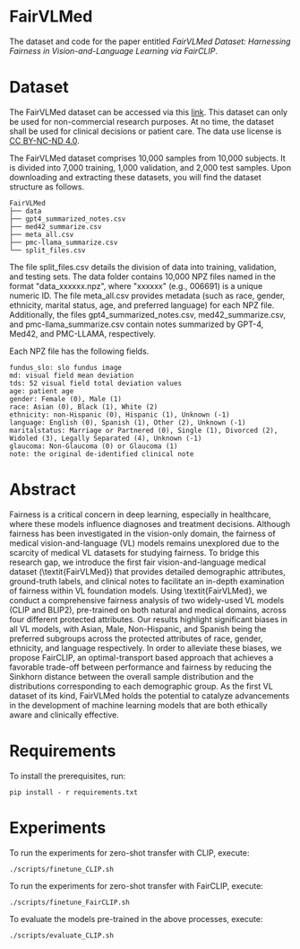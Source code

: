 # FairVLMed

The dataset and code for the paper entitled *FairVLMed Dataset: Harnessing Fairness in Vision-and-Language Learning via FairCLIP*. 

# Dataset

The FairVLMed dataset can be accessed via this [link](https://drive.google.com/drive/folders/1mwgnwnk-TTzTV9UFThwE7cAryUodUpiP?usp=sharing). This dataset can only be used for non-commercial research purposes. At no time, the dataset shall be used for clinical decisions or patient care. The data use license is [CC BY-NC-ND 4.0](https://creativecommons.org/licenses/by-nc-nd/4.0/).

The FairVLMed dataset comprises 10,000 samples from 10,000 subjects. It is divided into 7,000 training, 1,000 validation, and 2,000 test samples. Upon downloading and extracting these datasets, you will find the dataset structure as follows.

```
FairVLMed
├── data
├── gpt4_summarized_notes.csv
├── med42_summarize.csv
├── meta_all.csv
├── pmc-llama_summarize.csv
└── split_files.csv
```
The file split_files.csv details the division of data into training, validation, and testing sets. The data folder contains 10,000 NPZ files named in the format "data_xxxxxx.npz", where "xxxxxx" (e.g., 006691) is a unique numeric ID. The file meta_all.csv provides metadata (such as race, gender, ethnicity, marital status, age, and preferred language) for each NPZ file. Additionally, the files gpt4_summarized_notes.csv, med42_summarize.csv, and pmc-llama_summarize.csv contain notes summarized by GPT-4, Med42, and PMC-LLAMA, respectively.

Each NPZ file has the following fields.
```
fundus_slo: slo fundus image
md: visual field mean deviation
tds: 52 visual field total deviation values
age: patient age
gender: Female (0), Male (1)
race: Asian (0), Black (1), White (2)
ethnicity: non-Hispanic (0), Hispanic (1), Unknown (-1)
language: English (0), Spanish (1), Other (2), Unknown (-1)
maritalstatus: Marriage or Partnered (0), Single (1), Divorced (2), Widoled (3), Legally Separated (4), Unknown (-1)
glaucoma: Non-Glaucoma (0) or Glaucoma (1)
note: the original de-identified clinical note
```


# Abstract

Fairness is a critical concern in deep learning, especially in healthcare, where these models influence diagnoses and treatment decisions. Although fairness has been investigated in the vision-only domain, the fairness of medical vision-and-language (VL) models remains unexplored due to the scarcity of medical VL datasets for studying fairness. To bridge this research gap, we introduce the first fair vision-and-language medical dataset (\textit{FairVLMed}) that provides detailed demographic attributes, ground-truth labels, and clinical notes to facilitate an in-depth examination of fairness within VL foundation models. Using \textit{FairVLMed}, we conduct a comprehensive fairness analysis of two widely-used VL models (CLIP and BLIP2), pre-trained on both natural and medical domains, across four different protected attributes. Our results highlight significant biases in all VL models, with Asian, Male, Non-Hispanic, and Spanish being the preferred subgroups across the protected attributes of race, gender, ethnicity, and language respectively. In order to alleviate these biases, we propose FairCLIP, an optimal-transport based approach that achieves a favorable trade-off between performance and fairness by reducing the Sinkhorn distance between the overall sample distribution and the distributions corresponding to each demographic group. As the first VL dataset of its kind, FairVLMed holds the potential to catalyze advancements in the development of machine learning models that are both ethically aware and clinically effective.

# Requirements

To install the prerequisites, run:

```
pip install - r requirements.txt
```

# Experiments

To run the experiments for zero-shot transfer with CLIP, execute:

```
./scripts/finetune_CLIP.sh
```

To run the experiments for zero-shot transfer with FairCLIP, execute:

```
./scripts/finetune_FairCLIP.sh
```

To evaluate the models pre-trained in the above processes, execute:

```
./scripts/evaluate_CLIP.sh
```